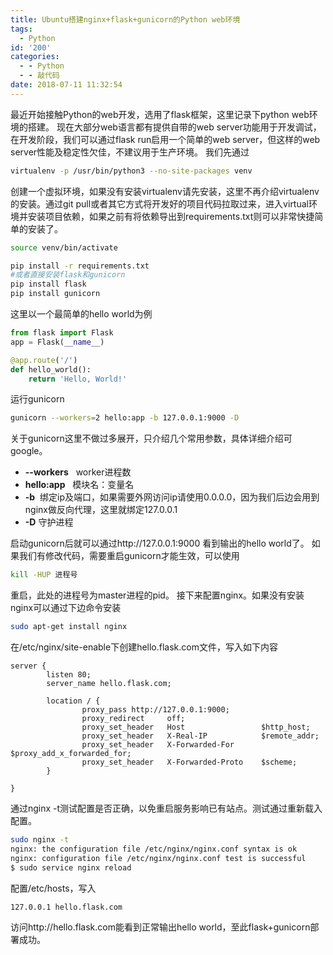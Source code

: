 ```yaml
---
title: Ubuntu搭建nginx+flask+gunicorn的Python web环境
tags:
  - Python
id: '200'
categories:
  - - Python
  - - 敲代码
date: 2018-07-11 11:32:54
---
```


最近开始接触Python的web开发，选用了flask框架，这里记录下python web环境的搭建。 现在大部分web语言都有提供自带的web server功能用于开发调试，在开发阶段，我们可以通过flask run启用一个简单的web server，但这样的web server性能及稳定性欠佳，不建议用于生产环境。 我们先通过

```bash
virtualenv -p /usr/bin/python3 --no-site-packages venv
```

创建一个虚拟环境，如果没有安装virtualenv请先安装，这里不再介绍virtualenv的安装。通过git pull或者其它方式将开发好的项目代码拉取过来，进入virtual环境并安装项目依赖，如果之前有将依赖导出到requirements.txt则可以非常快捷简单的安装了。

```bash
source venv/bin/activate

pip install -r requirements.txt
#或者直接安装flask和gunicorn
pip install flask
pip install gunicorn
```

这里以一个最简单的hello world为例

```python
from flask import Flask
app = Flask(__name__)

@app.route('/')
def hello_world():
    return 'Hello, World!'
```

运行gunicorn

```bash
gunicorn --workers=2 hello:app -b 127.0.0.1:9000 -D
```

关于gunicorn这里不做过多展开，只介绍几个常用参数，具体详细介绍可google。

*   **\--workers**   worker进程数
*   **hello:app**   模块名：变量名
*   **\-b**  绑定ip及端口，如果需要外网访问ip请使用0.0.0.0，因为我们后边会用到nginx做反向代理，这里就绑定127.0.0.1
*   **\-D** 守护进程

启动gunicorn后就可以通过http://127.0.0.1:9000 看到输出的hello world了。 如果我们有修改代码，需要重启gunicorn才能生效，可以使用

```bash
kill -HUP 进程号
```

重启，此处的进程号为master进程的pid。 接下来配置nginx。如果没有安装nginx可以通过下边命令安装

```bash
sudo apt-get install nginx
```

在/etc/nginx/site-enable下创建hello.flask.com文件，写入如下内容

```nginx
server {
        listen 80;
        server_name hello.flask.com;

        location / {
                proxy_pass http://127.0.0.1:9000;
                proxy_redirect     off;
                proxy_set_header   Host                 $http_host;
                proxy_set_header   X-Real-IP            $remote_addr;
                proxy_set_header   X-Forwarded-For      $proxy_add_x_forwarded_for;
                proxy_set_header   X-Forwarded-Proto    $scheme;
        }

}
```

通过nginx -t测试配置是否正确，以免重启服务影响已有站点。测试通过重新载入配置。

```bash
sudo nginx -t
nginx: the configuration file /etc/nginx/nginx.conf syntax is ok
nginx: configuration file /etc/nginx/nginx.conf test is successful
$ sudo service nginx reload
```

配置/etc/hosts，写入

```vim
127.0.0.1 hello.flask.com
```

访问http://hello.flask.com能看到正常输出hello world，至此flask+gunicorn部署成功。